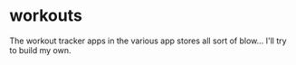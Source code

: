 # workouts
The workout tracker apps in the various app stores all sort of blow... I'll try to build my own.
